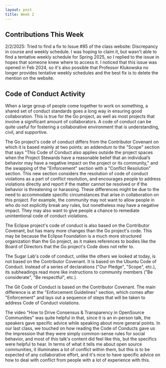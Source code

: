 ```yaml
---
layout: post
title: Week 2
---
```


## Contributions This Week
2/2/2025: Tried to find a fix to Issue #85 of the class website: Discrepancy in course and weekly schedule. I was hoping to claim it, but wasn't able to find a tentative weekly schedule for Spring 2025, so I replied to the issue in hopes that someone knew where to access it. I noticed that this issue was opened in Feb 2024, so it's also possible that Professor Klukowska no longer provides tentative weekly schedules and the best fix is to delete the mention on the website.

## Code of Conduct Activity

When a large group of people come together to work on something, a shared set of conduct standards goes a long way in ensuring good collaboration. This is true for the Go project, as well as most projects that involve a significant amount of collaborators. A code of conduct can be quite useful for fostering a collaborative environment that is understanding, civil, and supportive.

The Go project's code of conduct differs from the Contributor Covenant on which it is based mainly at two points: an addendum to the "Scope" section that says "This Code of Conduct also applies outside the project spaces when the Project Stewards have a reasonable belief that an individual’s behavior may have a negative impact on the project or its community," and the swapping of the "Enforcement" section with a "Conflict Resolution" section. This new section considers the resolution of code of conduct violations as a part of conflict resolution, and encourages people to address violations directly and report if the matter cannot be resolved or if the behavior is threatening or harassing. These differences might be due to the need to accommodate specific circumstances that arise in collaboration on this project. For example, the community may not want to allow people in who do not explicitly break any rules, but nonetheless may have a negative impact. They may also want to give people a chance to remediate unintentional code of conduct violations.

The Eclipse project's code of conduct is also based on the Contributor Covenant, but has many more changes than the Go project's code. This may be because the Eclipse Foundation is a much more structured organization than the Go project, as it makes references to bodies like the Board of Directors that the Go project's Code does not refer to.

The Sugar Lab's code of conduct, unlike the others we looked at today, is not based on the Contributor Covenant. It is based on the Ubuntu Code of Conduct. Instead of a series of declarations ("Our Pledge", "Scope", etc.), its subheadings read more like instructions to community members ("Be considerate", "Be respectful", etc.).

The Git Code of Conduct is based on the Contributor Covenant. The main difference is at the "Enforcement Guidelines" section, which comes after "Enforcement" and lays out a sequence of steps that will be taken to address Code of Conduct violations.

The video "How to Drive Consensus & Transparency in OpenSource Communities" was quite helpful in that, since it is an in-person talk, the speakers gave specific advice while speaking about more general points. In our last class, we touched on how reading the Code of Conducts gave us the impression that they were simply common-sense rules for social behavior, and most of this talk's content did feel like this, but the specifics were helpful to hear. In terms of what it tells me about open source communities, it illuminates a lot of conflict within them, but this is to be expected of any collaborative effort, and it's nice to have specific advice on how to deal with conflict from people with a lot of experience with this.